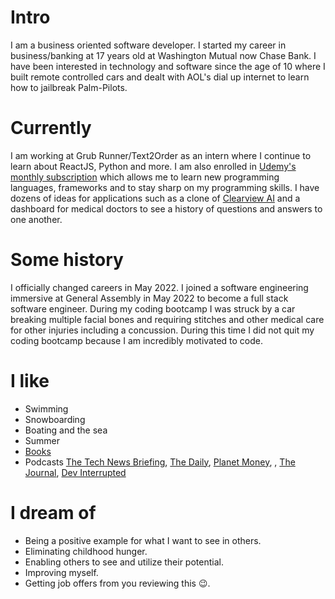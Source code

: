 
# Intro

I am a business oriented software developer. I started my career in business/banking at 17 years old at Washington Mutual now Chase Bank. I have been interested in technology and software since the age of 10 where I built remote controlled cars and dealt with AOL's dial up internet to learn how to jailbreak Palm-Pilots.

# Currently

I am working at Grub Runner/Text2Order as an intern where I continue to learn about ReactJS, Python and more. I am also enrolled in [Udemy's monthly subscription](https://support.udemy.com/hc/en-us/articles/1500002721401) which allows me to learn new programming languages, frameworks and to stay sharp on my programming skills. I have dozens of ideas for applications such as a clone of [Clearview AI](https://www.clearview.ai/) and a dashboard for medical doctors to see a history of questions and answers to one another.


# Some history

I officially changed careers in May 2022. I joined a software engineering immersive at General Assembly in May 2022 to become a full stack software engineer. During my coding bootcamp I was struck by a car breaking multiple facial bones and requiring stitches and other medical care for other injuries including a concussion. During this time I did not quit my coding bootcamp because I am incredibly motivated to code. 

# I like

- Swimming
- Snowboarding
- Boating and the sea
- Summer
- [Books](https://www.amazon.com/Power-Now-Guide-Spiritual-Enlightenment/dp/1577314808)
- Podcasts [The Tech News Briefing](https://www.wsj.com/podcasts/tech-news-briefing?mod=podcasts_tile), [The Daily](https://www.nytimes.com/column/the-daily), [Planet Money](https://www.npr.org/sections/money/), , [The Journal](https://www.wsj.com/podcasts/the-journal), [Dev Interrupted](https://podcasts.apple.com/ca/podcast/dev-interrupted/id1537003676)


# I dream of

- Being a positive example for what I want to see in others.
- Eliminating childhood hunger.
- Enabling others to see and utilize their potential.
- Improving myself.
- Getting job offers from you reviewing this 😉.

